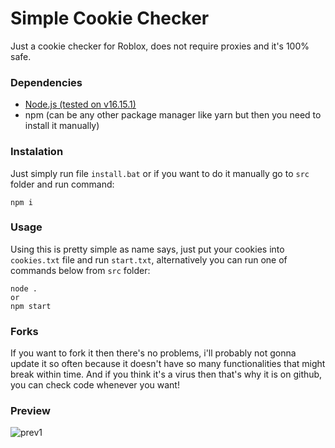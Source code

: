 # Simple Cookie Checker
Just a cookie checker for Roblox, does not require proxies and it's 100% safe.

### Dependencies
- [Node.js (tested on v16.15.1)](https://nodejs.org/en/download/)
- npm (can be any other package manager like yarn but then you need to install it manually)

### Instalation
Just simply run file `install.bat` or if you want to do it manually go to `src` folder and run command:
```
npm i
```
### Usage
Using this is pretty simple as name says, just put your cookies into `cookies.txt` file and run `start.txt`, alternatively you can run one of commands below from `src` folder:
```
node .
or
npm start
```
### Forks
If you want to fork it then there's no problems, i'll probably not gonna update it so often because it doesn't have so many functionalities that might break within time.
And if you think it's a virus then that's why it is on github, you can check code whenever you want!
### Preview
![prev1](https://user-images.githubusercontent.com/47297843/179411345-8bb39115-199c-4ae7-8641-4331c160a1a5.png)
